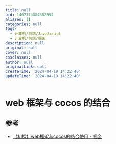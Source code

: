 ```yaml
---
title: null
uid: 1407374884382994
aliases: []
categories: null
tags:
  - 计算机/前端/JavaScript
  - 计算机/前端/框架
description: null
original: null
cover: null
cssclasses: null
author: null
originalLink: null
createTime: '2024-04-19 14:22:40'
updateTime: '2024-04-19 14:22:40'
---
```


# web 框架与 cocos 的结合

## 参考

- [【初探】web框架与cocos的结合使用 - 掘金](https://juejin.cn/post/6949044814008549389)
